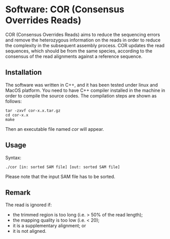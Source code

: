 # Software: COR (Consensus Overrides Reads)

COR (Consensus Overrides Reads) aims to reduce the sequencing errors and remove the heterozygous information on the reads in order to reduce the complexity in the subsequent assembly process. COR updates the read sequences, which should be from the same species, according to the consensus of the read alignments against a reference sequence.

## Installation

The software was written in C++, and it has been tested under linux and MacOS platform. You need
to have C++ compiler installed in the machine in order to compile the source codes. The compilation
steps are shown as follows:

```
tar -zxvf cor-x.x.tar.gz
cd cor-x.x
make
```

Then an executable file named *cor* will appear.

## Usage

Syntax:

```
./cor [in: sorted SAM file] [out: sorted SAM file]
```

Please note that the input SAM file has to be sorted.

## Remark

The read is ignored if:
- the trimmed region is too long (i.e. > 50% of the read length);
- the mapping quality is too low (i.e. < 20);
- it is a supplementary alignment; or
- it is not aligned.
